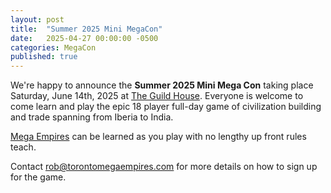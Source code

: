 ```yaml
---
layout: post
title:  "Summer 2025 Mini MegaCon"
date:   2025-04-27 00:00:00 -0500
categories: MegaCon
published: true
---
```

We're happy to announce the **Summer 2025 Mini Mega Con** taking place Saturday, June 14th, 2025 at [The Guild House](https://theguildhouse.ca/). Everyone is welcome to come learn and play the epic 18 player full-day game of civilization building and trade spanning from Iberia to India. 

[Mega Empires](https://mega-empires.com) can be learned as you play with no lengthy up front rules teach. 

Contact [rob@torontomegaempires.com](mailto:rob@torontomegaempires.com) for more details on how to sign up for the game.
